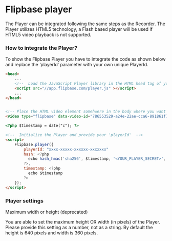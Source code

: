 # Flipbase player

The Player can be integrated following the same steps as the Recorder. The Player utilizes HTML5 technology, a Flash based player will be used if HTML5 video playback is not supported.

### How to integrate the Player?

To show the Flipbase Player you have to integrate the code as shown below and replace the ‘playerId’ parameter with your own unique PlayerId.

```html
<head>
    ...
    <!--  Load the JavaScript Player library in the HTML head tag of your page -->
    <script src="//app.flipbase.com/player.js" ></script>
    ...
</head>


<!-- Place the HTML video element somehwere in the body where you want to show the video -->
<video type="flipbase" data-video-id="786553529-a24e-22ae-cca6-891861f7895" />

<?php $timestamp = date("c"); ?>

<!--  Initialize the Player and provide your 'playerId'  -->
<script>
    Flipbase.player({
        playerId: "xxxx-xxxxx-xxxxxx-xxxxxxx"
        hash: <?php
          echo hash_hmac('sha256', $timestamp, '<YOUR_PLAYER_SECRET>', true);
        ?>,
        timestamp: <?php 
          echo $timestamp
        ?>
    });
</script>
```

### Player settings

Maximum width or height (deprecated)

You are able to set the maximum height OR width (in pixels) of the Player. Please provide this setting as a number, not as a string. By default the height is 640 pixels and width is 360 pixels.
